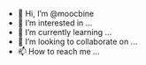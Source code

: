 - 👋 Hi, I’m @moocbine
- 👀 I’m interested in ...
- 🌱 I’m currently learning ...
- 💞️ I’m looking to collaborate on ...
- 📫 How to reach me ...

<!---
moocbine/moocbine is a ✨ special ✨ repository because its `README.md` (this file) appears on your GitHub profile.
You can click the Preview link to take a look at your changes.
--->
